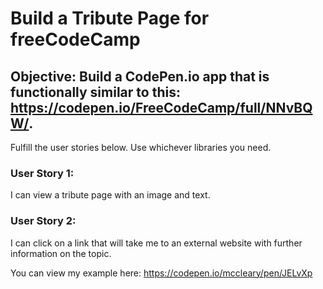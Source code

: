 # Build a Tribute Page for freeCodeCamp

## Objective: Build a CodePen.io app that is functionally similar to this: https://codepen.io/FreeCodeCamp/full/NNvBQW/.

Fulfill the user stories below. Use whichever libraries you need.

### User Story 1:
I can view a tribute page with an image and text.

### User Story 2: 
I can click on a link that will take me to an external website with further information on the topic.

You can view my example here:
https://codepen.io/mccleary/pen/JELvXp
